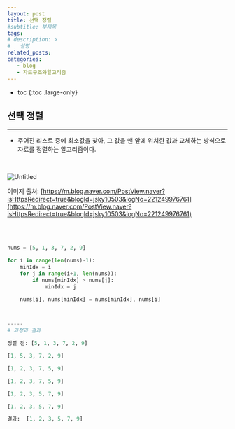 ```yaml
---
layout: post
title: 선택 정렬
#subtitle: 부제목
tags: 
# description: >
#   설명
related_posts:
categories:
   - blog
   - 자료구조와알고리즘
---
```


* toc
{:toc .large-only}

## 선택 정렬

---

- 주어진 리스트 중에 최소값을 찾아, 그 값을 맨 앞에 위치한 값과 교체하는 방식으로 자료를 정렬하는 알고리즘이다.

<br>

![Untitled](https://www.notion.so/image/https%3A%2F%2Fs3-us-west-2.amazonaws.com%2Fsecure.notion-static.com%2F7e7efd69-7dd3-43c6-9bd0-54a1e20db369%2FUntitled.png?table=block&id=82b072a7-b140-4f6e-873e-6c3d69f7be1f&spaceId=f16113f4-95e7-4ac6-ada0-45492733c4cd&width=2000&userId=92169a94-f707-422c-af89-db4f03f6645b&cache=v2)

이미지 출처: [https://m.blog.naver.com/PostView.naver?isHttpsRedirect=true&blogId=jsky10503&logNo=221249976761](https://m.blog.naver.com/PostView.naver?isHttpsRedirect=true&blogId=jsky10503&logNo=221249976761)

<br>
<br>

```python
nums = [5, 1, 3, 7, 2, 9]

for i in range(len(nums)-1):
    minIdx = i
    for j in range(i+1, len(nums)):
        if nums[minIdx] > nums[j]:
            minIdx = j

    nums[i], nums[minIdx] = nums[minIdx], nums[i]



-----
# 과정과 결과

정렬 전: [5, 1, 3, 7, 2, 9]

[1, 5, 3, 7, 2, 9]

[1, 2, 3, 7, 5, 9]

[1, 2, 3, 7, 5, 9]

[1, 2, 3, 5, 7, 9]

[1, 2, 3, 5, 7, 9]

결과:  [1, 2, 3, 5, 7, 9]
```